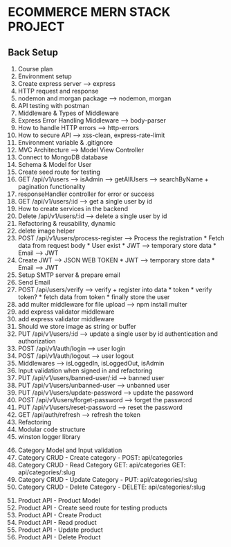 # ECOMMERCE MERN STACK PROJECT


## Back Setup

1. Course plan
2. Environment setup
3. Create express server --> express
4. HTTP request and response
5. nodemon and morgan package --> nodemon, morgan
6. API testing with postman
7. Middleware & Types of Middleware
8. Express Error Handling Middleware --> body-parser
9. How to handle HTTP errors --> http-errors
10. How to secure API --> xss-clean, express-rate-limit
11. Environment variable & .gitignore
12. MVC Architecture --> Model View Controller
13. Connect to MongoDB database
14. Schema & Model for User
15. Create seed route for testing
16. GET /api/v1/users --> isAdmin --> getAllUsers --> searchByName + pagination functionality
17. responseHandler controller for error or success
18. GET /api/v1/users/:id --> get a single user by id
19. How to create services in the backend
20. Delete /api/v1/users/:id --> delete a single user by id
21. Refactoring & reusability, dynamic
22. delete image helper
23. POST /api/v1/users/process-register --> Process the registration
        * Fetch data from request body
        * User exist 
        * JWT --> temporary store data
        * Email --> JWT    
24. Create JWT --> JSON WEB TOKEN
        * JWT --> temporary store data
        * Email --> JWT  
25. Setup SMTP server & prepare email
26. Send Email
27. POST /api/users/verify --> verify + register into data
        * token 
        * verify token?
        * fetch data from token 
        * finally store the user
28. add multer middleware for file upload --> npm install multer
29. add express validator middleware 
30. add express validator middleware
31. Should we store image as string or buffer
32. PUT /api/v1/users/:id --> update a single user by id authentication and authorization
33. POST /api/v1/auth/login --> user login
34. POST /api/v1/auth/logout --> user logout
35. Middlewares --> isLoggedIn, isLoggedOut, isAdmin
36. Input validation when signed in and refactoring
37. PUT /api/v1/users/banned-user/:id --> banned user
38. PUT /api/v1/users/unbanned-user --> unbanned user
39. PUT /api/v1/users/update-password --> update the password
40. POST /api/v1/users/forget-password --> forget the password
41. PUT /api/v1/users/reset-password --> reset the password
42. GET /api/auth/refresh --> refresh the token
43. Refactoring
44. Modular code structure
45. winston logger library

<!-- Product Category -->
46. Category Model and Input validation
47. Category CRUD - Create category - POST: api/categories
48. Category CRUD - Read Category
        GET: api/categories
        GET: api/categories/:slug
49. Category CRUD - Update Category - PUT: api/categories/:slug
50. Category CRUD - Delete Category - DELETE: api/categories/:slug

<!-- Product -->
51. Product API - Product Model
52. Product API - Create seed route for testing products
53. Product API - Create Product
54. Product API - Read product
55. Product API - Update product
56. Product API - Delete Product

<!--  -->
